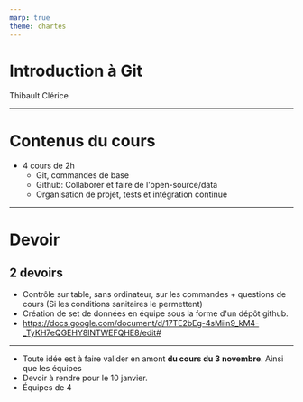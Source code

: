 ```yaml
---
marp: true
theme: chartes
---
```


Introduction à Git
==================

Thibault Clérice

---

# Contenus du cours

- 4 cours de 2h
	- Git, commandes de base
	- Github: Collaborer et faire de l'open-source/data
	- Organisation de projet, tests et intégration continue

---

# Devoir

## 2 devoirs 

- Contrôle sur table, sans ordinateur, sur les commandes + questions de cours (Si les conditions sanitaires le permettent)
- Création de set de données en équipe sous la forme d'un dépôt github.
- https://docs.google.com/document/d/17TE2bEg-4sMiin9_kM4-_TyKH7eQGEHY8lNTWEFQHE8/edit#

--- 

- Toute idée est à faire valider en amont **du cours du 3 novembre**. Ainsi que les équipes
- Devoir à rendre pour le 10 janvier.
- Équipes de 4
